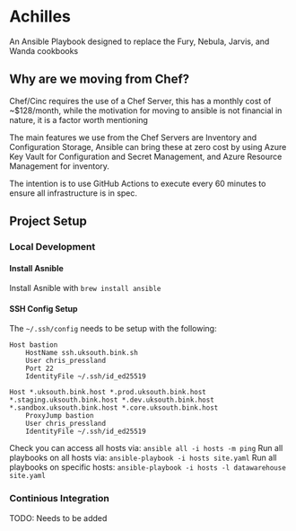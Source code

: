 # Achilles

An Ansible Playbook designed to replace the Fury, Nebula, Jarvis, and Wanda cookbooks

## Why are we moving from Chef?

Chef/Cinc requires the use of a Chef Server, this has a monthly cost of ~$128/month, while the motivation for moving to ansible is not financial in nature, it is a factor worth mentioning

The main features we use from the Chef Servers are Inventory and Configuration Storage, Ansible can bring these at zero cost by using Azure Key Vault for Configuration and Secret Management, and Azure Resource Management for inventory.

The intention is to use GitHub Actions to execute every 60 minutes to ensure all infrastructure is in spec.


## Project Setup

### Local Development

#### Install Asnible

Install Asnible with `brew install ansible`

#### SSH Config Setup

The `~/.ssh/config` needs to be setup with the following:

```
Host bastion
    HostName ssh.uksouth.bink.sh
    User chris_pressland
    Port 22
    IdentityFile ~/.ssh/id_ed25519

Host *.uksouth.bink.host *.prod.uksouth.bink.host *.staging.uksouth.bink.host *.dev.uksouth.bink.host *.sandbox.uksouth.bink.host *.core.uksouth.bink.host
    ProxyJump bastion
    User chris_pressland
    IdentityFile ~/.ssh/id_ed25519
```

Check you can access all hosts via: `ansible all -i hosts -m ping`
Run all playbooks on all hosts via: `ansible-playbook -i hosts site.yaml`
Run all playbooks on specific hosts: `ansible-playbook -i hosts -l datawarehouse site.yaml`

### Continious Integration

TODO: Needs to be added
